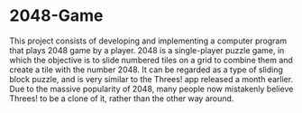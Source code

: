 # 2048-Game
This project consists of developing and implementing a computer program that plays 2048 game by a player.
2048 is a single-player puzzle game, in which the objective is to slide numbered tiles on a
grid to combine them and create a tile with the number 2048. It can be regarded as a type
of sliding block puzzle, and is very similar to the Threes! app released a month earlier.
Due to the massive popularity of 2048, many people now mistakenly believe Threes! to be
a clone of it, rather than the other way around.
